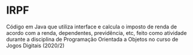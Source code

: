 # IRPF
 Código em Java que utiliza interface e calcula o imposto de renda de acordo com a renda, dependentes, previdência, etc, feito como atividade durante a disciplina de Programação Orientada a Objetos no curso de Jogos Digitais (2020/2)
